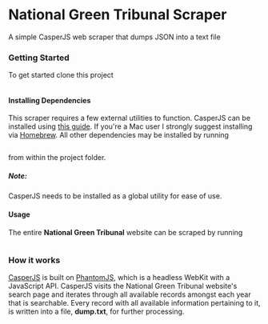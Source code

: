 # National Green Tribunal Scraper
A simple CasperJS web scraper that dumps JSON into a text file

### Getting Started
To get started clone this project
```git clone https://github.com/drakaris/signzy
```
#### Installing Dependencies
This scraper requires a few external utilities to function.
CasperJS can be installed using [this guide](http://docs.casperjs.org/en/latest/installation.html). If you're a Mac user I strongly suggest installing via [Homebrew](http://brew.sh).
All other dependencies may be installed by running
```npm install
```
from within the project folder.

##### **Note:**
CasperJS needs to be installed as a global utility for ease of use.

#### Usage
The entire **National Green Tribunal** website can be scraped by running
```casperjs server.js
```
### How it works
[CasperJS](http://casperjs.org) is built on [PhantomJS](http://phantomjs.org), which is a headless WebKit with a JavaScript API.
CasperJS visits the National Green Tribunal website's search page and iterates through all available records amongst each year that is searchable. Every record with all available information pertaining to it, is written into a file, **dump.txt**, for further processing.

